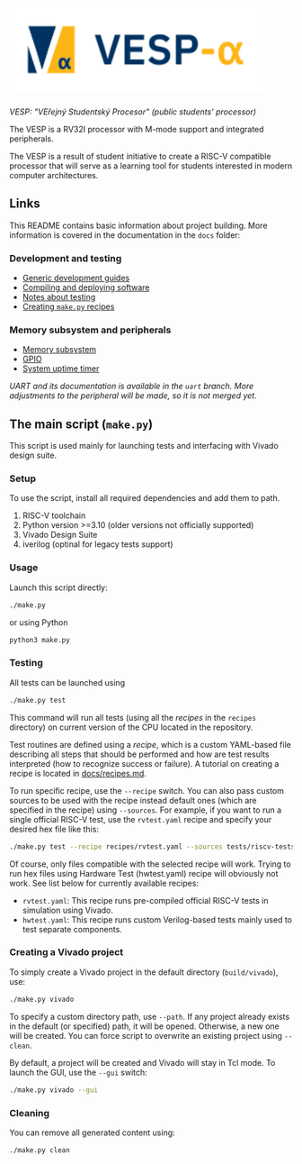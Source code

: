 # <img src="img/vesp_logo_export.svg" alt="VESP logo"  height="150"/>

*VESP: "VEřejný Studentský Procesor" (public students' processor)*

The VESP is a RV32I processor with M-mode support and integrated peripherals.

The VESP is a result of student initiative to create a RISC-V compatible processor that will serve as a learning tool for students interested in modern computer architectures.

## Links
This README contains basic information about project building. More information is covered in the documentation in the `docs` folder:

### Development and testing
- [Generic development guides](docs/development.md)
- [Compiling and deploying software](docs/software.md)
- [Notes about testing](docs/testing.md)
- [Creating `make.py` recipes](docs/recipes.md)

### Memory subsystem and peripherals
- [Memory subsystem](docs/memory_maps.md)
- [GPIO](docs/gpio.md)
- [System uptime timer](docs/millis_timer.md)

*UART and its documentation is available in the `uart` branch. More adjustments to the peripheral will be made, so it is not merged yet.*

## The main script (`make.py`)
This script is used mainly for launching tests and interfacing with Vivado design suite.

### Setup
To use the script, install all required dependencies and add them to path.

1. RISC-V toolchain
2. Python version >=3.10 (older versions not officially supported)
3. Vivado Design Suite
4. iverilog (optinal for legacy tests support)

### Usage

Launch this script directly:
```sh
./make.py
```

or using Python
```sh
python3 make.py
```

### Testing
All tests can be launched using
```sh
./make.py test
```
This command will run all tests (using all the *recipes* in the `recipes` directory) on current version of the CPU located in the repository.

Test routines are defined using a *recipe*, which is a custom YAML-based file describing all steps that should be performed and how are test results interpreted (how to recognize success or failure). A tutorial on creating a recipe is located in [docs/recipes.md](docs/recipes.md). 

To run specific recipe, use the `--recipe` switch. You can also pass custom sources to be used with the recipe instead default ones (which are specified in the recipe) using `--sources`. For example, if you want to run a single official RISC-V test, use the `rvtest.yaml` recipe and specify your desired hex file like this:
```sh
./make.py test --recipe recipes/rvtest.yaml --sources tests/riscv-tests-hex/rv32ui-p-add.hex
```

Of course, only files compatible with the selected recipe will work. Trying to run hex files using Hardware Test (hwtest.yaml) recipe will obviously not work. See list below for currently available recipes:
- `rvtest.yaml`: This recipe runs pre-compiled official RISC-V tests in simulation using Vivado.
- `hwtest.yaml`: This recipe runs custom Verilog-based tests mainly used to test separate components.

### Creating a Vivado project
To simply create a Vivado project in the default directory (`build/vivado`), use: 

```sh
./make.py vivado
```

To specify a custom directory path, use `--path`. If any project already exists in the default (or specified) path, it will be opened. Otherwise, a new one will be created. You can force script to overwrite an existing project using `--clean`.

By default, a project will be created and Vivado will stay in Tcl mode. To launch the GUI, use the `--gui` switch:
```sh
./make.py vivado --gui
```

### Cleaning
You can remove all generated content using:
```sh
./make.py clean
```